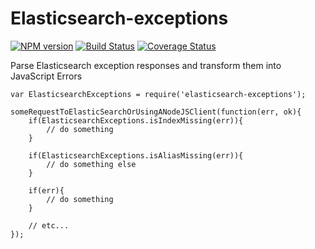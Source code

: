 Elasticsearch-exceptions
========================

[![NPM version](https://badge.fury.io/js/elasticsearch-exceptions.svg)](http://badge.fury.io/js/winston-logentries-transport-with-rewriter)
[![Build Status](https://drone.io/github.com/FGRibreau/elasticsearch-exceptions/status.png)](https://drone.io/github.com/FGRibreau/elasticsearch-exceptions/latest)
[![Coverage Status](https://coveralls.io/repos/FGRibreau/elasticsearch-exceptions/badge.png)](https://coveralls.io/r/FGRibreau/elasticsearch-exceptions)

Parse Elasticsearch exception responses and transform them into JavaScript Errors


```
var ElasticsearchExceptions = require('elasticsearch-exceptions');

someRequestToElasticSearchOrUsingANodeJSClient(function(err, ok){
    if(ElasticsearchExceptions.isIndexMissing(err)){
        // do something
    }

    if(ElasticsearchExceptions.isAliasMissing(err)){
        // do something else
    }

    if(err){
        // do something
    }

    // etc...
});
